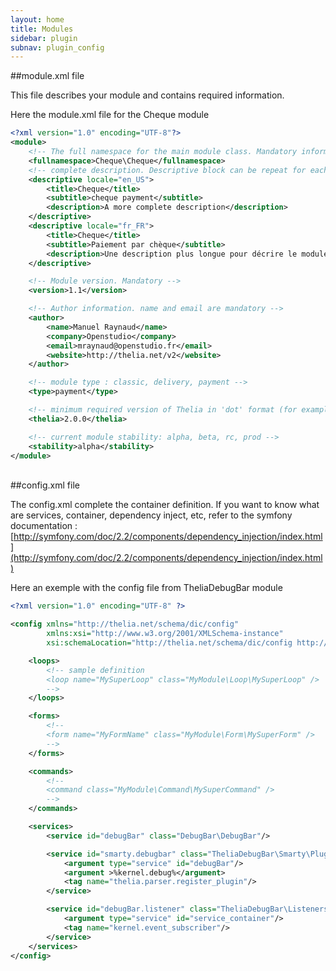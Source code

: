 ```yaml
---
layout: home
title: Modules
sidebar: plugin
subnav: plugin_config
---
```


##module.xml file

This file describes your module and contains required information.

Here the module.xml file for the Cheque module

```xml
<?xml version="1.0" encoding="UTF-8"?>
<module>
    <!-- The full namespace for the main module class. Mandatory information -->
    <fullnamespace>Cheque\Cheque</fullnamespace>
    <!-- complete description. Descriptive block can be repeat for each locale you want. Only title is mandatory -->
    <descriptive locale="en_US">
        <title>Cheque</title>
        <subtitle>cheque payment</subtitle>
        <description>A more complete description</description>
    </descriptive>
    <descriptive locale="fr_FR">
        <title>Cheque</title>
        <subtitle>Paiement par chèque</subtitle>
        <description>Une description plus longue pour décrire le module</description>
    </descriptive>

    <!-- Module version. Mandatory -->
    <version>1.1</version>

    <!-- Author information. name and email are mandatory -->
    <author>
        <name>Manuel Raynaud</name>
        <company>Openstudio</company>
        <email>mraynaud@openstudio.fr</email>
        <website>http://thelia.net/v2</website>
    </author>

    <!-- module type : classic, delivery, payment -->
    <type>payment</type>

    <!-- minimum required version of Thelia in 'dot' format (for example 1.2.3.4) -->
    <thelia>2.0.0</thelia>

    <!-- current module stability: alpha, beta, rc, prod -->
    <stability>alpha</stability>
</module>

```
<br />
##config.xml file

The config.xml complete the container definition. If you want to know what are services, container, dependency inject, etc, refer to the symfony documentation : [http://symfony.com/doc/2.2/components/dependency_injection/index.html](http://symfony.com/doc/2.2/components/dependency_injection/index.html)

Here an exemple with the config file from TheliaDebugBar module

```xml
<?xml version="1.0" encoding="UTF-8" ?>

<config xmlns="http://thelia.net/schema/dic/config"
        xmlns:xsi="http://www.w3.org/2001/XMLSchema-instance"
        xsi:schemaLocation="http://thelia.net/schema/dic/config http://thelia.net/schema/dic/config/thelia-1.0.xsd">

    <loops>
        <!-- sample definition
        <loop name="MySuperLoop" class="MyModule\Loop\MySuperLoop" />
        -->
    </loops>

    <forms>
        <!--
        <form name="MyFormName" class="MyModule\Form\MySuperForm" />
        -->
    </forms>

    <commands>
        <!--
        <command class="MyModule\Command\MySuperCommand" />
        -->
    </commands>

    <services>
        <service id="debugBar" class="DebugBar\DebugBar"/>

        <service id="smarty.debugbar" class="TheliaDebugBar\Smarty\Plugin\DebugBar">
            <argument type="service" id="debugBar"/>
            <argument >%kernel.debug%</argument>
            <tag name="thelia.parser.register_plugin"/>
        </service>

        <service id="debugBar.listener" class="TheliaDebugBar\Listeners\DebugBarListeners">
            <argument type="service" id="service_container"/>
            <tag name="kernel.event_subscriber"/>
        </service>
    </services>
</config>

```